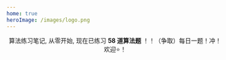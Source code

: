 ```yaml
---
home: true
heroImage: /images/logo.png
---
```


<div align="center">

算法练习笔记, 从零开始, 现在已练习 **58 道算法题** ！！（争取）每日一题！冲！欢迎⭐️！
	
</div>